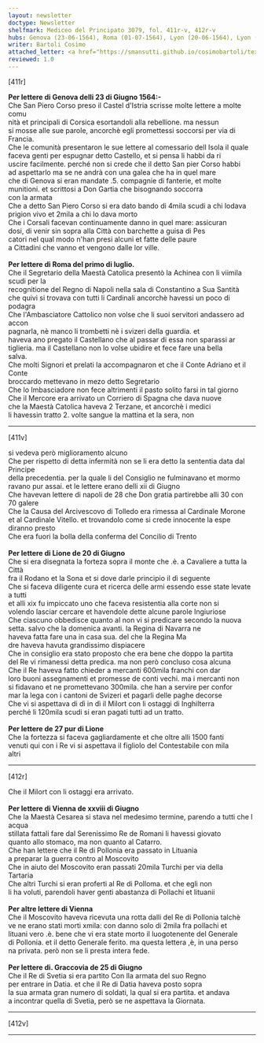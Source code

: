 ```yaml
---
layout: newsletter
doctype: Newsletter
shelfmark: Mediceo del Principato 3079, fol. 411r-v, 412r-v
hubs: Genova (23-06-1564), Roma (01-07-1564), Lyon (20-06-1564), Lyon (27-06-1564), Wien (28-06-1564), Wien (dd-06-1564), Krakow (25-06-1564)
writer: Bartoli Cosimo
attached_letter: <a href="https://smansutti.github.io/cosimobartoli/texts/2977_005/">2977_005</a>
reviewed: 1.0
---
```


[411r]  
  
  
<strong>Per lettere di Genova delli 23 di Giugno 1564:-</strong>  
Che San Piero Corso preso il Castel d'Istria scrisse molte lettere a molte comu  
nità et principali di Corsica esortandoli alla rebellione. ma nessun  
si mosse alle sue parole, ancorchè egli promettessi soccorsi per via di  
Francia.  
Che le comunità presentaron le sue lettere al comessario dell Isola il quale  
faceva genti per espugnar detto Castello, et si pensa li habbi da ri  
uscire facilmente. perché non si crede che il detto San pier Corso habbi  
ad aspettarlo ma se ne andrà con una galea che ha in quel mare  
che di Genova si eran mandate .5. compagnie di fanterie, et molte  
munitioni. et scrittosi a Don Gartia che bisognando soccorra  
con la armata  
Che a detto San Piero Corso si era dato bando di 4mila scudi a chi lodava  
prigion vivo et 2mila a chi lo dava morto  
Che i Corsali facevan continuamente danno in quel mare: assicuran  
dosi, di venir sin sopra alla Città con barchette a guisa di Pes  
catori nel qual modo n'han presi alcuni et fatte delle paure  
a Cittadini che vanno et vengono dalle lor ville.  
<br/><strong>Per lettere di Roma del primo di luglio.</strong>  
Che il Segretario della Maestà Catolica presentò la Achinea con li viimila scudi per la  
recognitione del Regno di Napoli nella sala di Constantino a Sua Santità  
che quivi si trovava con tutti li Cardinali ancorchè havessi un poco di podagra  
Che l'Ambasciatore Cattolico non volse che li suoi servitori andassero ad accon  
pagnarla, nè manco li trombetti nè i svizeri della guardia. et  
haveva ano pregato il Castellano che al passar di essa non sparassi ar  
tiglieria. ma il Castellano non lo volse ubidire et fece fare una bella  
salva.  
Che molti Signori et prelati la accompagnaron et che il Conte Adriano et il Conte  
broccardo mettevano in mezo detto Segretario  
Che lo Imbasciadore non fece altrimenti il pasto solito farsi in tal giorno  
Che il Mercore era arrivato un Corriero di Spagna che dava nuove  
che la Maestà Catolica haveva 2 Terzane, et ancorchè i medici  
li havessin tratto 2. volte sangue la mattina et la sera, non  
  
---  

[411v]  
  
  
si vedeva però miglioramento alcuno  
Che per rispetto di detta infermità non se li era detto la sententia data dal Principe  
della precedentia. per la quale li del Consiglio ne fulminavano et mormo  
ravano pur assai. et le lettere erano delli xii di Giugno  
Che havevan lettere di napoli de 28 che Don gratia partirebbe alli 30 con  
70 galere  
Che la Causa del Arcivescovo di Tolledo era rimessa al Cardinale Morone  
et al Cardinale Vitello. et trovandolo come si crede innocente la espe  
diranno presto  
Che era fuori la bolla della conferma del Concilio di Trento  
<br/><strong>Per lettere di Lione de 20 di Giugno</strong>  
Che si era disegnata la forteza sopra il monte che .è. a Cavaliere a tutta la Città  
fra il Rodano et la Sona et si dove darle principio il dì seguente  
Che si faceva diligente cura et ricerca delle armi essendo esse state levate a tutti  
et alli xix fu impiccato uno che faceva resistentia alla corte non si  
volendo lasciar cercare et havendole dette alcune parole Ingiuriose  
Che ciascuno obbedisce quanto al non vi si predicare secondo la nuova  
setta. salvo che la domenica avanti. la Regina di Navarra ne  
haveva fatta fare una in casa sua. del che la Regina Ma  
dre haveva havuta grandissimo dispiacere  
Che in consiglio era stato proposto che era bene che doppo la partita  
del Re vi rimanessi detta predica. ma non però concluso cosa alcuna  
Che il Re haveva fatto chieder a mercanti 600mila franchi con dar  
loro buoni assegnamenti et promesse de conti vechi. ma i mercanti non  
si fidavano et ne promettevano 300mila. che han a servire per confor  
mar la lega con i cantoni de Svizeri et pagarli delle paghe decorse  
Che vi si aspettava di dì in dì il Milort con li ostaggi di Inghilterra  
perché li 120mila scudi si eran pagati tutti ad un tratto.  
<br/><strong>Per lettere de 27 pur di Lione</strong>  
Che la fortezza si faceva gagliardamente et che oltre alli 1500 fanti  
venuti qui con i Re vi si aspettava il figliolo del Contestabile con mila  
altri  
  
---  

[412r]  
  
  
Che il Milort con li ostaggi era arrivato.  
<br/><strong>Per lettere di Vienna de xxviii di Giugno</strong>  
Che la Maestà Cesarea si stava nel medesimo termine, parendo a tutti che l acqua  
stillata fattali fare dal Serenissimo Re de Romani li havessi giovato  
quanto allo stomaco, ma non quanto al Catarro.  
Che han lettere che il Re di Pollonia era passato in Lituania  
a preparar la guerra contro al Moscovito  
Che in aiuto del Moscovito eran passati 20mila Turchi per via della  
Tartaria  
Che altri Turchi si eran proferti al Re di Polloma. et che egli non  
li ha voluti, parendoli haver genti abastanza di Pollachi et lituanii  
<br/><strong>Per altre lettere di Vienna</strong>  
Che il Moscovito haveva ricevuta una rotta dalli del Re di Pollonia talchè  
ve ne erano stati morti xmila: con danno solo di 2mila fra pollachi et  
lituani vero .è. bene che vi era state morto il luogotenente del Generale  
di Pollonia. et il detto Generale ferito. ma questa lettera ,è, in una perso  
na privata. però non se li presta intera fede.  
<br/><strong>Per lettere di. Graccovia de 25 di Giugno</strong>  
Che il Re di Svetia si era partito Con lla armata del suo Regno  
per entrare in Datia. et che il Re di Datia haveva posto sopra  
la sua armata gran numero di soldati, la qual si era partita. et andava  
a incontrar quella di Svetia, però se ne aspettava la Giornata.  
  
---  

[412v]  
  
  
  
---  

